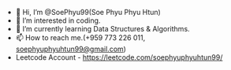 - 👋 Hi, I’m @SoePhyu99(Soe Phyu Phyu Htun)
- 👀 I’m interested in coding.
- 🌱 I’m currently learning Data Structures & Algorithms.
- 📫 How to reach me.(+959 773 226 011, soephyuphyuhtun99@gmail.com)
- Leetcode Account - https://leetcode.com/soephyuphyuhtun99/

<!---
SoePhyu99/SoePhyu99 is a ✨ special ✨ repository because its `README.md` (this file) appears on your GitHub profile.
You can click the Preview link to take a look at your changes.
--->
